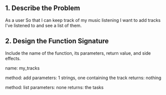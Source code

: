 ## 1. Describe the Problem
As a user
So that I can keep track of my music listening
I want to add tracks I've listened to and see a list of them.

## 2. Design the Function Signature
Include the name of the function, its parameters, return value, and side effects.

name: my_tracks

method: add
parameters: 1 strings, one containing the track
returns: nothing

method: list
parameters: none 
returns: the tasks

